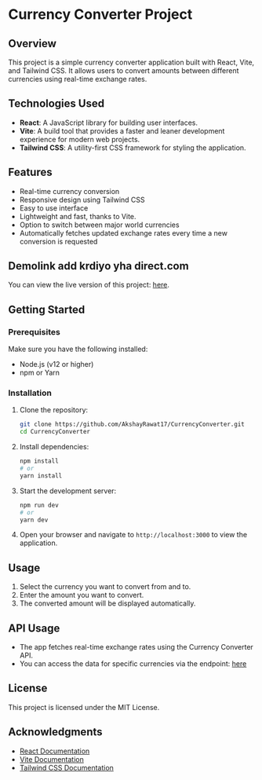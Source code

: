 # Currency Converter Project

## Overview

This project is a simple currency converter application built with React, Vite, and Tailwind CSS. It allows users to convert amounts between different currencies using real-time exchange rates.

## Technologies Used

- **React**: A JavaScript library for building user interfaces.
- **Vite**: A build tool that provides a faster and leaner development experience for modern web projects.
- **Tailwind CSS**: A utility-first CSS framework for styling the application.

## Features

- Real-time currency conversion
- Responsive design using Tailwind CSS
- Easy to use interface
- Lightweight and fast, thanks to Vite.
- Option to switch between major world currencies
- Automatically fetches updated exchange rates every time a new conversion is requested

## Demolink add krdiyo yha direct.com
You can view the live version of this project: [here](http://https://currency-converter-akshayrawat.netlify.app).

## Getting Started

### Prerequisites

Make sure you have the following installed:

- Node.js (v12 or higher)
- npm or Yarn

### Installation

1. Clone the repository:

   ```bash
   git clone https://github.com/AkshayRawat17/CurrencyConverter.git
   cd CurrencyConverter
   ```

2. Install dependencies:

   ```bash
   npm install
   # or
   yarn install
   ```

3. Start the development server:

   ```bash
   npm run dev
   # or
   yarn dev
   ```

4. Open your browser and navigate to `http://localhost:3000` to view the application.

## Usage

1. Select the currency you want to convert from and to.
2. Enter the amount you want to convert.
3. The converted amount will be displayed automatically.

## API Usage

- The app fetches real-time exchange rates using the Currency Converter API.
- You can access the data for specific currencies via the endpoint: [here](https://cdn.jsdelivr.net/npm/@fawazahmed0/currency-api@2024-03-06/v1/currencies/${currency}.json)

## License

This project is licensed under the MIT License.

## Acknowledgments

- [React Documentation](https://react.dev/learn/installation)
- [Vite Documentation](https://vitejs.dev/guide/)
- [Tailwind CSS Documentation](https://tailwindcss.com/docs/installation)

